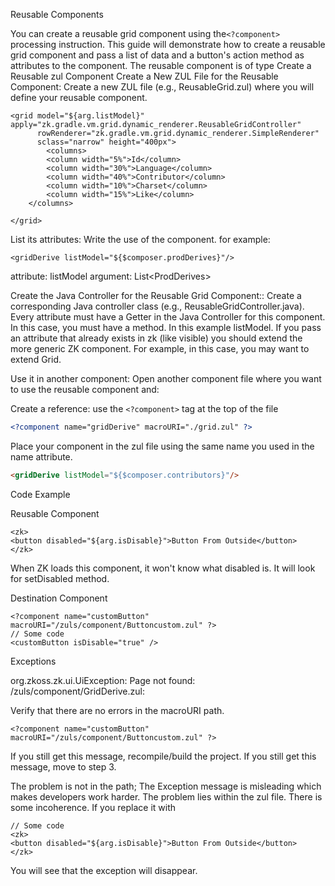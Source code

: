 Reusable Components

You can create a reusable grid component using the`<?component>` processing instruction. This guide will demonstrate how to create a reusable grid component and pass a list of data and a button's action method as attributes to the component. The reusable component is of type Create a Reusable zul Component Create a New ZUL File for the Reusable Component: Create a new ZUL file (e.g., ReusableGrid.zul) where you will define your reusable component.

```
<grid model="${arg.listModel}"  apply="zk.gradle.vm.grid.dynamic_renderer.ReusableGridController"
	  rowRenderer="zk.gradle.vm.grid.dynamic_renderer.SimpleRenderer"
	  sclass="narrow" height="400px">
		<columns>
		<column width="5%">Id</column>
		<column width="30%">Language</column>
		<column width="40%">Contributor</column>
		<column width="10%">Charset</column>
		<column width="15%">Like</column>
	</columns>

</grid>
```

List its attributes: Write the use of the component. for example:

```
<gridDerive listModel="${$composer.prodDerives}"/>                                        
```
attribute: listModel argument: List&lt;ProdDerives&gt;

Create the Java Controller for the Reusable Grid Component:: Create a corresponding Java controller class (e.g., ReusableGridController.java). Every attribute must have a Getter in the Java Controller for this component. In this case, you must have a method. In this example listModel. If you pass an attribute that already exists in zk (like visible) you should extend the more generic ZK component. For example, in this case, you may want to extend Grid.

Use it in another component: Open another component file where you want to use the reusable component and:

Create a reference: use the `<?component>` tag at the top of the file

```xml
<?component name="gridDerive" macroURI="./grid.zul" ?>
```

Place your component in the zul file using the same name you used in the name attribute.

```html
<gridDerive listModel="${$composer.contributors}"/>
```

Code Example

Reusable Component

```
<zk>
<button disabled="${arg.isDisable}">Button From Outside</button>
</zk>
```

When ZK loads this component, it won't know what disabled is. It will look for setDisabled method.

Destination Component

```
<?component name="customButton" macroURI="/zuls/component/Buttoncustom.zul" ?>
// Some code
<customButton isDisable="true" />
```

Exceptions

org.zkoss.zk.ui.UiException: Page not found: /zuls/component/GridDerive.zul:

Verify that there are no errors in the macroURI path.

```
<?component name="customButton" macroURI="/zuls/component/Buttoncustom.zul" ?>
```
If you still get this message, recompile/build the project. If you still get this message, move to step 3.

The problem is not in the path; The Exception message is misleading which makes developers work harder. The problem lies within the zul file. There is some incoherence. If you replace it with 

```
// Some code 
<zk>
<button disabled="${arg.isDisable}">Button From Outside</button>
</zk>
```

You will see that the exception will disappear.